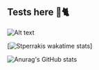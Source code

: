 ## Tests here 🤘🐈


![Alt text](https://go-vercel-waka-svg-sepia.vercel.app/api?type=waka)


[![Stperrakis wakatime stats](https://go-vercel-waka-svg-sepia.vercel.app/api/wakatime?username=eddie666)]


![Anurag's GitHub stats](https://github-readme-stats.vercel.app/api?username=eduardbiellier&show_icons=true&theme=tokyonight)


<!--
![Top Langs](https://github-readme-stats.vercel.app/api/top-langs/?username=eduardbiellier&layout=compact)
**eduardbiellier/eduardbiellier** is a ✨ _special_ ✨ repository because its `README.md` (this file) appears on your GitHub profile.
Here are some ideas to get you started:
- 🔭 I’m currently working on ...
- 🌱 I’m currently learning ...
- 👯 I’m looking to collaborate on ...
- 🤔 I’m looking for help with ...
- 💬 Ask me about ...
- 📫 How to reach me: ...
- 😄 Pronouns: ...
- ⚡ Fun fact: ...
-->
